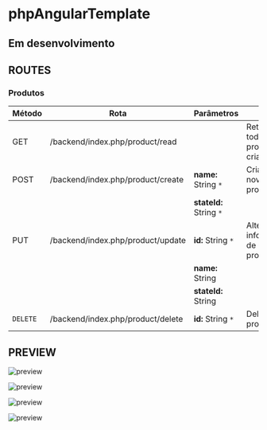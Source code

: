 # phpAngularTemplate
## Em desenvolvimento

## ROUTES 

### Produtos
| Método | Rota | Parâmetros | Tipo  | Descrição
| ------ | ------ | ------ | ------ |------ |
| GET | /backend/index.php/product/read |  | Retorna todos produtos criados.        | 
| POST | /backend/index.php/product/create |**name:** String `*`| Cria um novo produto.         |
| |  | **stateId:** String `*`             |         |
| PUT | /backend/index.php/product/update  |**id:** String `*` | Altera informações de um produto.         |  
|  | | **name:** String |
|  |  | **stateId:** String |
| `DELETE` |  /backend/index.php/product/delete  | **id:** String `*` | Deleta um produto.

## PREVIEW

![preview](https://github.com/joseEstudos/phpAngularTemplate/blob/f5d6d158823b8c5c1969b0231444ff3e091ca4b5/summary/prints/produtos.png)

![preview](https://github.com/joseEstudos/phpAngularTemplate/blob/f5d6d158823b8c5c1969b0231444ff3e091ca4b5/summary/prints/novoProduto.png)

![preview](https://github.com/joseEstudos/phpAngularTemplate/blob/f5d6d158823b8c5c1969b0231444ff3e091ca4b5/summary/prints/excluirProduto.png)

![preview](https://github.com/joseEstudos/phpAngularTemplate/blob/f5d6d158823b8c5c1969b0231444ff3e091ca4b5/summary/prints/editarProduto.png)
